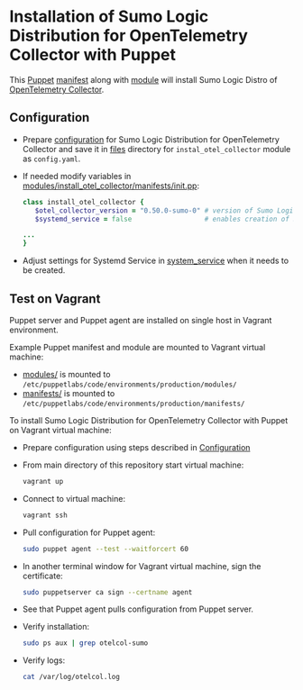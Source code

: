 # Installation of Sumo Logic Distribution for OpenTelemetry Collector with Puppet

This [Puppet][puppet] [manifest](manifest/../manifests/install_otel_collector.pp) along with
[module](modules/install_otel_collector/) will install Sumo Logic Distro of [OpenTelemetry Collector][otc_link].

## Configuration

- Prepare [configuration](../../docs/Configuration.md) for Sumo Logic Distribution for OpenTelemetry Collector and
  save it in [files](modules/install_otel_collector/files/) directory for `instal_otel_collector` module as `config.yaml`.
- If needed modify variables in [modules/install_otel_collector/manifests/init.pp](modules/install_otel_collector/manifests/init.pp):

  ```ruby
  class install_otel_collector {
     $otel_collector_version = "0.50.0-sumo-0" # version of Sumo Logic Distribution for OpenTelemetry Collector
     $systemd_service = false                  # enables creation of Systemd Service for Sumo Logic Distribution for OpenTelemetry Collector

  ...
  }
  ```

- Adjust settings for Systemd Service in [system_service](modules/install_otel_collector/files/systemd_service) when it needs to be created.

## Test on Vagrant

Puppet server and Puppet agent are installed on single host in Vagrant environment.

Example Puppet manifest and module are mounted to Vagrant virtual machine:

- [modules/](modules/)  is mounted to `/etc/puppetlabs/code/environments/production/modules/`
- [manifests/](manifests/) is mounted to `/etc/puppetlabs/code/environments/production/manifests/`

To install Sumo Logic Distribution for OpenTelemetry Collector with Puppet on Vagrant virtual machine:

- Prepare configuration using steps described in [Configuration](#configuration)
- From main directory of this repository start virtual machine:

  ```bash
  vagrant up
  ```

- Connect to virtual machine:

  ```bash
  vagrant ssh
  ```

- Pull configuration for Puppet agent:

  ```bash
  sudo puppet agent --test --waitforcert 60
  ```

- In another terminal window for Vagrant virtual machine, sign the certificate:

  ```bash
  sudo puppetserver ca sign --certname agent
  ```

- See that Puppet agent pulls configuration from Puppet server.
- Verify installation:

  ```bash
  sudo ps aux | grep otelcol-sumo
  ```

- Verify logs:

  ```bash
  cat /var/log/otelcol.log
  ```

[otc_link]: https://github.com/open-telemetry/opentelemetry-collector
[puppet]: https://puppet.com/
